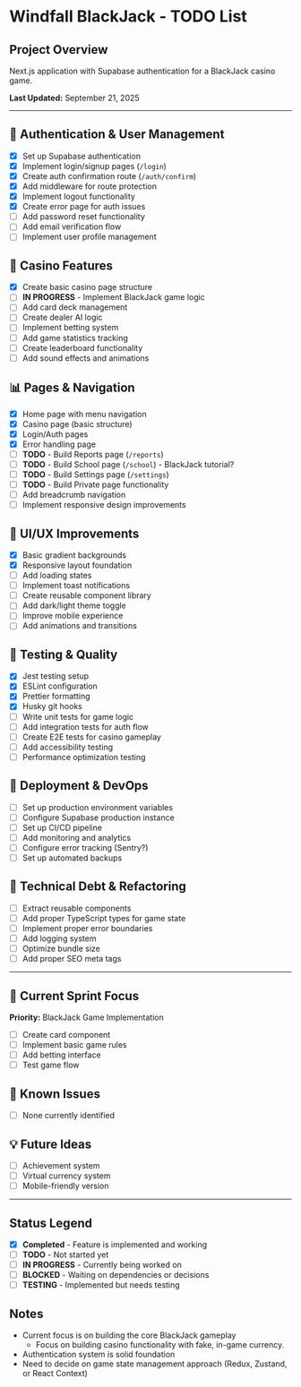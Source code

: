 # Windfall BlackJack - TODO List

## Project Overview

Next.js application with Supabase authentication for a BlackJack casino game.

**Last Updated:** September 21, 2025

---

## 🔐 Authentication & User Management

- [x] Set up Supabase authentication
- [x] Implement login/signup pages (`/login`)
- [x] Create auth confirmation route (`/auth/confirm`)
- [x] Add middleware for route protection
- [x] Implement logout functionality
- [x] Create error page for auth issues
- [ ] Add password reset functionality
- [ ] Add email verification flow
- [ ] Implement user profile management

## 🎰 Casino Features

- [x] Create basic casino page structure
- [ ] **IN PROGRESS** - Implement BlackJack game logic
- [ ] Add card deck management
- [ ] Create dealer AI logic
- [ ] Implement betting system
- [ ] Add game statistics tracking
- [ ] Create leaderboard functionality
- [ ] Add sound effects and animations

## 📊 Pages & Navigation

- [x] Home page with menu navigation
- [x] Casino page (basic structure)
- [x] Login/Auth pages
- [x] Error handling page
- [ ] **TODO** - Build Reports page (`/reports`)
- [ ] **TODO** - Build School page (`/school`) - BlackJack tutorial?
- [ ] **TODO** - Build Settings page (`/settings`)
- [ ] **TODO** - Build Private page functionality
- [ ] Add breadcrumb navigation
- [ ] Implement responsive design improvements

## 🎨 UI/UX Improvements

- [x] Basic gradient backgrounds
- [x] Responsive layout foundation
- [ ] Add loading states
- [ ] Implement toast notifications
- [ ] Create reusable component library
- [ ] Add dark/light theme toggle
- [ ] Improve mobile experience
- [ ] Add animations and transitions

## 🧪 Testing & Quality

- [x] Jest testing setup
- [x] ESLint configuration
- [x] Prettier formatting
- [x] Husky git hooks
- [ ] Write unit tests for game logic
- [ ] Add integration tests for auth flow
- [ ] Create E2E tests for casino gameplay
- [ ] Add accessibility testing
- [ ] Performance optimization testing

## 🚀 Deployment & DevOps

- [ ] Set up production environment variables
- [ ] Configure Supabase production instance
- [ ] Set up CI/CD pipeline
- [ ] Add monitoring and analytics
- [ ] Configure error tracking (Sentry?)
- [ ] Set up automated backups

## 🔧 Technical Debt & Refactoring

- [ ] Extract reusable components
- [ ] Add proper TypeScript types for game state
- [ ] Implement proper error boundaries
- [ ] Add logging system
- [ ] Optimize bundle size
- [ ] Add proper SEO meta tags

---

## 📝 Current Sprint Focus

**Priority:** BlackJack Game Implementation

- [ ] Create card component
- [ ] Implement basic game rules
- [ ] Add betting interface
- [ ] Test game flow

## 🐛 Known Issues

- [ ] None currently identified

## 💡 Future Ideas

- [ ] Achievement system
- [ ] Virtual currency system
- [ ] Mobile-friendly version

---

## Status Legend

- [x] **Completed** - Feature is implemented and working
- [ ] **TODO** - Not started yet
- [ ] **IN PROGRESS** - Currently being worked on
- [ ] **BLOCKED** - Waiting on dependencies or decisions
- [ ] **TESTING** - Implemented but needs testing

## Notes

- Current focus is on building the core BlackJack gameplay
  - Focus on building casino functionality with fake, in-game currency.
- Authentication system is solid foundation
- Need to decide on game state management approach (Redux, Zustand, or React Context)
